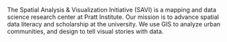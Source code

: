 
The Spatial Analysis & Visualization Initiative (SAVI) is a mapping and data science research center at Pratt Institute. Our mission is to advance spatial data literacy and scholarship at the university. We use GIS to analyze urban communities, and design to tell visual stories with data.  
